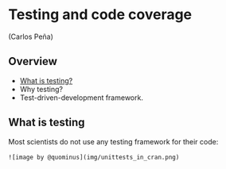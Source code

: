 # Testing and code coverage 

(Carlos Peña)

## Overview
* [What is testing?](#what-is-testing)
* Why testing?
* Test-driven-development framework.


## What is testing
Most scientists do not use any testing framework for their code:

    ![image by @quominus](img/unittests_in_cran.png)
